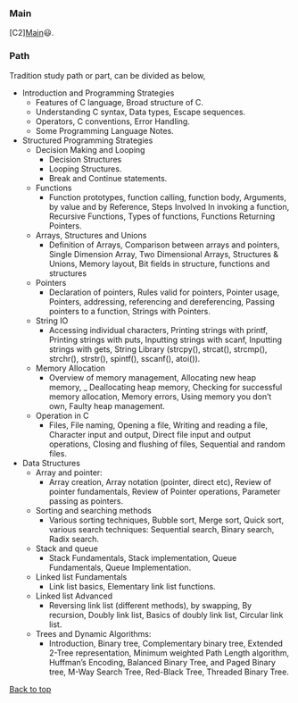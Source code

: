 
### Main

[C2][Main](index.md)😃.

### Path
Tradition study path or part, can be divided as below,

- Introduction and Programming Strategies
	- Features of C language, Broad structure of C.
	- Understanding C syntax, Data types, Escape sequences.
	- Operators, C conventions, Error Handling.
	- Some Programming Language Notes. 
- Structured Programming Strategies
	- Decision Making and Looping
		- Decision Structures
		- Looping Structures.
		- Break and Continue statements.
	- Functions
		- Function prototypes, function calling, function body, Arguments, by value and by Reference, Steps Involved In invoking a function, Recursive Functions, Types of functions, Functions Returning Pointers.
	- Arrays, Structures and Unions
		- Definition of Arrays, Comparison between arrays and pointers, Single Dimension Array, Two Dimensional Arrays, Structures & Unions, Memory layout, Bit fields in structure, functions and structures
	- Pointers
		- Declaration of pointers, Rules valid for pointers, Pointer usage, Pointers, addressing, referencing and dereferencing, Passing pointers to a function, Strings with Pointers.
	- String IO
		- Accessing individual characters, Printing strings with printf, Printing strings with puts, Inputting strings with scanf, Inputting strings with gets, String Library (strcpy(), strcat(), strcmp(), strchr(), strstr(), spintf(), sscanf(), atoi()).
	- Memory Allocation
		- Overview of memory management, Allocating new heap memory, _ Deallocating heap memory, Checking for successful memory allocation, Memory errors, Using memory you don’t own, Faulty heap management.
	- Operation in C
		- Files, File naming, Opening a file, Writing and reading a file, Character input and output, Direct file input and output operations, Closing and flushing of files, Sequential and random files. 
- Data Structures
	- Array and pointer:
		- Array creation, Array notation (pointer, direct etc), Review of pointer fundamentals, Review of Pointer operations, Parameter passing as pointers.
	- Sorting and searching methods
		- Various sorting techniques, Bubble sort, Merge sort, Quick sort, various search techniques: Sequential search, Binary search, Radix search.
	- Stack and queue
		- Stack Fundamentals, Stack implementation, Queue Fundamentals, Queue Implementation.
	- Linked list Fundamentals
		- Link list basics, Elementary link list functions.
	- Linked list Advanced
		- Reversing link list (different methods), by swapping, By recursion, Doubly link list, Basics of doubly link list, Circular link list.
	- Trees and Dynamic Algorithms:
		- Introduction, Binary tree, Complementary binary tree, Extended 2-Tree representation, Minimum weighted Path Length algorithm, Huffman’s Encoding, Balanced Binary Tree, and Paged Binary tree, M-Way Search Tree, Red-Black Tree, Threaded Binary Tree.

<a href="#top">Back to top</a>
